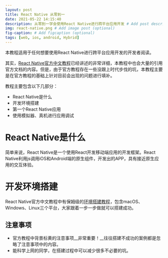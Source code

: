 ```yaml
---
layout: post
title: React Native 从零到一
date: 2021-05-22 14:15:40
description: 从零到一学会使用React Native进行跨平台应用开发 # Add post description (optional)
img: react-native.png # Add image post (optional)
fig-caption: # Add figcaption (optional)
tags: [web, ios, android, Hybrid]
---
```


本教程适用于任何想要使用React Native进行跨平台应用开发的开发者阅读。

其实，[React Native官方中文教程](https://reactnative.cn)已经讲述的非常详细，本教程中也会大量的引用官方文档的内容。但是，由于官方教程存在一些没跟上时代步伐的坑，本教程主要是在官方教程的基础上针对目前会出现的问题进行填补。

教程主要包含以下几部分：
* React Native是什么
* 开发环境搭建
* 第一个React Native应用
* 使用模拟器、真机进行应用调试

# React Native是什么
简单来说，React Native是一个使用React开发移动端应用的开发框架。React Native利用js调用iOS和Android端的原生组件，开发出的APP，具有接近原生应用的交互体验。

# 开发环境搭建
React Native官方中文教程中有保姆级的[环境搭建教程](https://www.react-native.cn/docs/environment-setup)，包含macOS、Windows、Linux三个平台，大家跟着一步一步做就可以搭建成功。

## 注意事项
* 官方教程中背景标黄的注意事项__非常重要！__往往搭建不成功的案例都是忽略了注意事项中的内容。
* 能科学上网的同学，在搭建过程中可以减少很多不必要的坑。